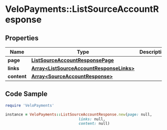# VeloPayments::ListSourceAccountResponse

## Properties

Name | Type | Description | Notes
------------ | ------------- | ------------- | -------------
**page** | [**ListSourceAccountResponsePage**](ListSourceAccountResponsePage.md) |  | [optional] 
**links** | [**Array&lt;ListSourceAccountResponseLinks&gt;**](ListSourceAccountResponseLinks.md) |  | [optional] 
**content** | [**Array&lt;SourceAccountResponse&gt;**](SourceAccountResponse.md) |  | [optional] 

## Code Sample

```ruby
require 'VeloPayments'

instance = VeloPayments::ListSourceAccountResponse.new(page: null,
                                 links: null,
                                 content: null)
```


